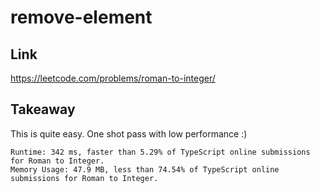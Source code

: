 # remove-element

## Link

https://leetcode.com/problems/roman-to-integer/

## Takeaway

This is quite easy. One shot pass with low performance :)

```
Runtime: 342 ms, faster than 5.29% of TypeScript online submissions for Roman to Integer.
Memory Usage: 47.9 MB, less than 74.54% of TypeScript online submissions for Roman to Integer.
```
